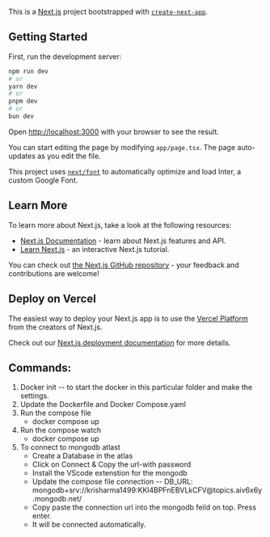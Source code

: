This is a [Next.js](https://nextjs.org/) project bootstrapped with [`create-next-app`](https://github.com/vercel/next.js/tree/canary/packages/create-next-app).

## Getting Started

First, run the development server:

```bash
npm run dev
# or
yarn dev
# or
pnpm dev
# or
bun dev
```

Open [http://localhost:3000](http://localhost:3000) with your browser to see the result.

You can start editing the page by modifying `app/page.tsx`. The page auto-updates as you edit the file.

This project uses [`next/font`](https://nextjs.org/docs/basic-features/font-optimization) to automatically optimize and load Inter, a custom Google Font.

## Learn More

To learn more about Next.js, take a look at the following resources:

- [Next.js Documentation](https://nextjs.org/docs) - learn about Next.js features and API.
- [Learn Next.js](https://nextjs.org/learn) - an interactive Next.js tutorial.

You can check out [the Next.js GitHub repository](https://github.com/vercel/next.js/) - your feedback and contributions are welcome!

## Deploy on Vercel

The easiest way to deploy your Next.js app is to use the [Vercel Platform](https://vercel.com/new?utm_medium=default-template&filter=next.js&utm_source=create-next-app&utm_campaign=create-next-app-readme) from the creators of Next.js.

Check out our [Next.js deployment documentation](https://nextjs.org/docs/deployment) for more details.
<!-- ################################################################ -->
<h2>Commands:</h2>
<ol>
<li> Docker init -- to start the docker in this particular folder and make the settings.
<li> Update the Dockerfile and Docker Compose.yaml 
<li> Run the compose file
<ul><li> docker compose up   </ul>
<li> Run the compose watch
<ul><li> docker compose up   </ul>
<li>To connect to mongodb atlast 
<ul>
<li> Create a Database in the atlas
<li> Click on Connect & Copy the url-with password
<li> Install the VScode extenstion for the mongodb
<li> Update the compose file connection -- DB_URL: mongodb+srv://krisharma1499:KKl4BPFnEBVLkCFV@topics.aiv6x6y.mongodb.net/
<li> Copy paste the connection url into the mongodb feild on top. Press enter.
<li> It will be connected automatically.
</ul>
</ol>
